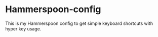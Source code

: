 # Hammerspoon-config

This is my Hammerspoon config to get simple keyboard shortcuts with hyper key usage.
